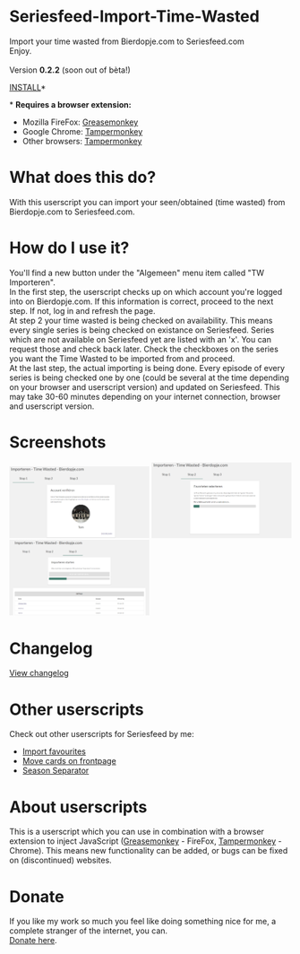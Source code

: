 # Seriesfeed-Import-Time-Wasted
Import your time wasted from Bierdopje.com to Seriesfeed.com
<br/>
Enjoy.
<br/><br/>
Version <strong>0.2.2</strong> (soon out of bèta!)

<a HREF="https://github.com/TomONeill/Seriesfeed-Import-Time-Wasted/raw/master/SeriesfeedImportTimeWasted.user.js">INSTALL</a>*

\* <strong>Requires a browser extension:</strong><br />
- Mozilla FireFox: <a href="https://addons.mozilla.org/firefox/addon/greasemonkey/">Greasemonkey</a><br />
- Google Chrome: <a href="https://chrome.google.com/webstore/detail/tampermonkey/dhdgffkkebhmkfjojejmpbldmpobfkfo">Tampermonkey</a><br />
- Other browsers: <a href="https://tampermonkey.net/">Tampermonkey</a>

# What does this do?
With this userscript you can import your seen/obtained (time wasted) from Bierdopje.com to Seriesfeed.com.

# How do I use it?
You'll find a new button under the "Algemeen" menu item called "TW Importeren".<br />
In the first step, the userscript checks up on which account you're logged into on Bierdopje.com. If this information is correct, proceed to the next step. If not, log in and refresh the page.<br />
At step 2 your time wasted is being checked on availability. This means every single series is being checked on existance on Seriesfeed. Series which are not available on Seriesfeed yet are listed with an 'x'. You can request those and check back later. Check the checkboxes on the series you want the Time Wasted to be imported from and proceed.<br />
At the last step, the actual importing is being done. Every episode of every series is being checked one by one (could be several at the time depending on your browser and userscript version) and updated on Seriesfeed. This may take 30-60 minutes depending on your internet connection, browser and userscript version.

# Screenshots
<img src="https://raw.githubusercontent.com/TomONeill/Seriesfeed-Import-Time-Wasted/master/Screenshots/v0.2-1.png" alt="Version 0.2" width="250px" />
<img src="https://raw.githubusercontent.com/TomONeill/Seriesfeed-Import-Time-Wasted/master/Screenshots/v0.2-2.png" alt="Version 0.2" width="250px" />
<img src="https://raw.githubusercontent.com/TomONeill/Seriesfeed-Import-Time-Wasted/master/Screenshots/v0.2-3.png" alt="Version 0.2" width="250px" />

# Changelog
<A HREF="https://raw.githubusercontent.com/TomONeill/Seriesfeed-Import-Time-Wasted/master/Changelog.txt">View changelog</A>

# Other userscripts
Check out other userscripts for Seriesfeed by me:<BR/>
<ul>
    <li><a HREF="https://github.com/TomONeill/Seriesfeed-Importer">Import favourites</a></li>
    <li><a HREF="https://github.com/TomONeill/Seriesfeed-Move">Move cards on frontpage</a></li>
    <li><a HREF="https://github.com/TomONeill/Seriesfeed-Season-Separator">Season Separator</a></li>
</ul>

# About userscripts
This is a userscript which you can use in combination with a browser extension to inject JavaScript (<a href="https://addons.mozilla.org/firefox/addon/greasemonkey/">Greasemonkey</a> - FireFox, <a href="https://chrome.google.com/webstore/detail/tampermonkey/dhdgffkkebhmkfjojejmpbldmpobfkfo">Tampermonkey</a> - Chrome).
This means new functionality can be added, or bugs can be fixed on (discontinued) websites.<br />

# Donate
If you like my work so much you feel like doing something nice for me, a complete stranger of the internet, you can.<br />
<a HREF="https://www.paypal.me/TomONeill">Donate here</a>.
